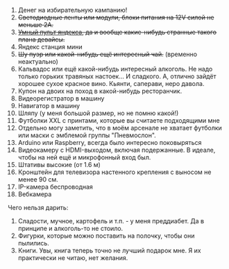 1. Денег на избирательную кампанию!
2. ~~Светодиодные ленты или модули, блоки питания на 12V силой не меньше 2A.~~
3. ~~[Умный пульт яндекса](https://beru.ru/product/umnyi-pult-yandexa-chernyi/100647627222), да и вообще какие-нибудь странные такого плана девайсы.~~
4. Яндекс станция мини
5. ~~Шу пуэр или какой-нибудь ещё интересный чай.~~ (временно неактуально)
6. Кальвадос или ещё какой-нибудь интересный алкоголь. Не надо только горьких травяных настоек... И сладкого. А, отлично зайдёт хорошее сухое красное вино. Кьянти, саперави, неро давола. 
7. Купон на двоих на поход в какой-нибудь ресторанчик.
8. Видеорегистратор в машину
9. Навигатор в машину
10. Шляпу (у меня большой размер, но не помню какой!)
11. Футболки XXL c принтами, которые вы считаете подходящими мне
12. Отдельно могу заметить, что в моём арсенале не хватает футболки или маски с эмблемой группы "Пневмослон". 
13. Arduino или Raspberry, всегда было интересно поковыряться
14. Видеокамеру с HDMI-выходом, включая подержанные. В идеале, чтобы на ней ещё и микрофонный вход был. 
15. Штативы высокие (от 1.6 м)
16. Кронштейн для телевизора настенного крепления с выносом не менее 90 см. 
17. IP-камера беспроводная
18. Вебкамера

Чего нельзя дарить:
1. Сладости, мучное, картофель и т.п. - у меня преддиабет. Да в принципе и алкоголь-то не стоило. 
2. Фигурки, которые можно поставить на полочку, чтобы они пылились. 
3. Книги. Увы, книга теперь точно не лучший подарок мне. Я их практически не читаю, нет желания.
